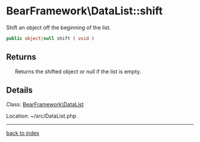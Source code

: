 # BearFramework\DataList::shift

Shift an object off the beginning of the list.

```php
public object|null shift ( void )
```

## Returns

&nbsp;&nbsp;&nbsp;&nbsp;&nbsp;&nbsp;Returns the shifted object or null if the list is empty.

## Details

Class: [BearFramework\DataList](bearframework.datalist.class.md)

Location: ~/src/DataList.php

---

[back to index](index.md)

